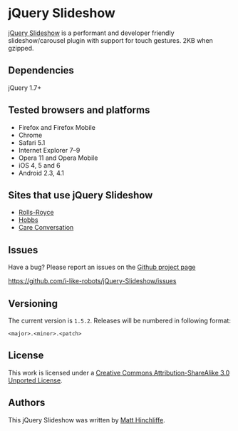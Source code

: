 # jQuery Slideshow
[jQuery Slideshow][1] is a performant and developer friendly slideshow/carousel plugin with support for touch gestures. 2KB when gzipped.

## Dependencies

jQuery 1.7+

## Tested browsers and platforms

 * Firefox and Firefox Mobile
 * Chrome
 * Safari 5.1
 * Internet Explorer 7–9
 * Opera 11 and Opera Mobile
 * iOS 4, 5 and 6
 * Android 2.3, 4.1

## Sites that use jQuery Slideshow

 * [Rolls-Royce](http://www.rolls-royce.com)
 * [Hobbs](http://www.hobbs.co.uk)
 * [Care Conversation](http://www.careconversation.com)

## Issues

Have a bug? Please report an issues on the [Github project page][1]

https://github.com/i-like-robots/jQuery-Slideshow/issues

## Versioning

The current version is `1.5.2`. Releases will be numbered in following format:

`<major>.<minor>.<patch>`

## License

This work is licensed under a [Creative Commons Attribution-ShareAlike 3.0 Unported License][2].

## Authors

This jQuery Slideshow was written by [Matt Hinchliffe][3].

 [1]: http://github.com/i-like-robots/jQuery-Slideshow
 [2]: http://creativecommons.org/licenses/by-sa/3.0/
 [3]: http://www.maketea.co.uk